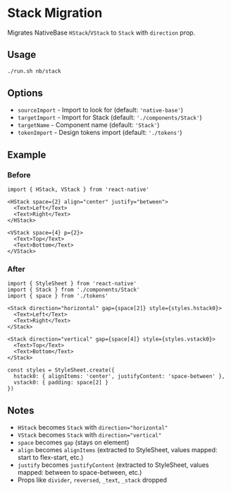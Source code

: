 # Stack Migration

Migrates NativeBase `HStack`/`VStack` to `Stack` with `direction` prop.

## Usage

```bash
./run.sh nb/stack
```

## Options

- `sourceImport` - Import to look for (default: `'native-base'`)
- `targetImport` - Import for Stack (default: `'./components/Stack'`)
- `targetName` - Component name (default: `'Stack'`)
- `tokenImport` - Design tokens import (default: `'./tokens'`)

## Example

### Before

```tsx
import { HStack, VStack } from 'react-native'

<HStack space={2} align="center" justify="between">
  <Text>Left</Text>
  <Text>Right</Text>
</HStack>

<VStack space={4} p={2}>
  <Text>Top</Text>
  <Text>Bottom</Text>
</VStack>
```

### After

```tsx
import { StyleSheet } from 'react-native'
import { Stack } from './components/Stack'
import { space } from './tokens'

<Stack direction="horizontal" gap={space[2]} style={styles.hstack0}>
  <Text>Left</Text>
  <Text>Right</Text>
</Stack>

<Stack direction="vertical" gap={space[4]} style={styles.vstack0}>
  <Text>Top</Text>
  <Text>Bottom</Text>
</Stack>

const styles = StyleSheet.create({
  hstack0: { alignItems: 'center', justifyContent: 'space-between' },
  vstack0: { padding: space[2] }
})
```

## Notes

- `HStack` becomes `Stack` with `direction="horizontal"`
- `VStack` becomes `Stack` with `direction="vertical"`
- `space` becomes `gap` (stays on element)
- `align` becomes `alignItems` (extracted to StyleSheet, values mapped: start to flex-start, etc.)
- `justify` becomes `justifyContent` (extracted to StyleSheet, values mapped: between to space-between, etc.)
- Props like `divider`, `reversed`, `_text`, `_stack` dropped
